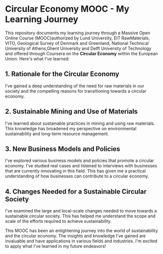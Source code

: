 # Circular Economy MOOC - My Learning Journey

This repository documents my learning journey through a Massive Open Online Course (MOOC)authorized by Lund University, EIT RawMaterials, VITO, Geological Survey of Denmark and Greenland, National Technical University of Athens,Ghent University and Delft University of Technology and offered through Coursera on the **Circular Economy** within the European Union. Here's what I've learned:

## 1. Rationale for the Circular Economy
I've gained a deep understanding of the need for raw materials in our society and the compelling reasons for transitioning towards a circular economy.

## 2. Sustainable Mining and Use of Materials
I've learned about sustainable practices in mining and using raw materials. This knowledge has broadened my perspective on environmental sustainability and long-term resource management.

## 3. New Business Models and Policies
I've explored various business models and policies that promote a circular economy. I've studied real cases and listened to interviews with businesses that are currently innovating in this field. This has given me a practical understanding of how businesses can contribute to a circular economy.

## 4. Changes Needed for a Sustainable Circular Society
I've examined the large and local-scale changes needed to move towards a sustainable circular society. This has helped me understand the scope and scale of the efforts required to achieve sustainability.

This MOOC has been an enlightening journey into the world of sustainability and the circular economy. The insights and knowledge I've gained are invaluable and have applications in various fields and industries. I'm excited to apply what I've learned in my future endeavors!
